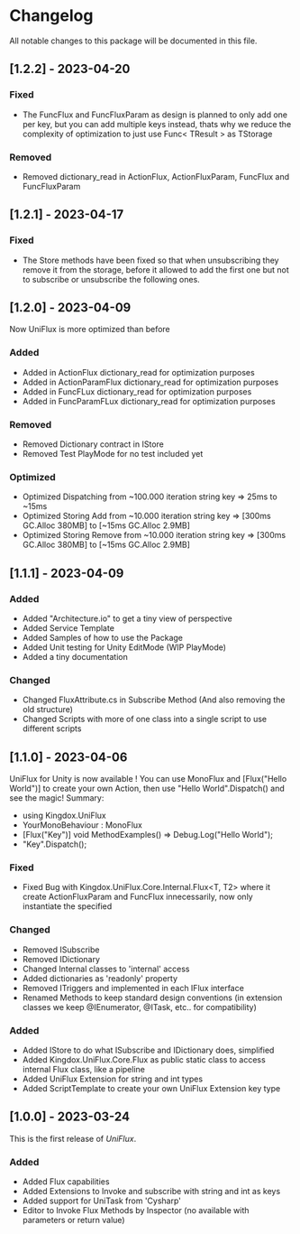 # Changelog
All notable changes to this package will be documented in this file.

## [1.2.2] - 2023-04-20

### Fixed
- The FuncFlux and FuncFluxParam as design is planned to only add one per key, but you can add multiple keys instead, thats why we reduce the complexity of optimization to just use Func< TResult > as TStorage

### Removed
- Removed dictionary_read in ActionFlux, ActionFluxParam, FuncFlux and FuncFluxParam

## [1.2.1] - 2023-04-17

### Fixed
- The Store methods have been fixed so that when unsubscribing they remove it from the storage, before it allowed to add the first one but not to subscribe or unsubscribe the following ones.

## [1.2.0] - 2023-04-09

Now UniFlux is more optimized than before

### Added
- Added in ActionFlux dictionary_read for optimization purposes
- Added in ActionParamFlux dictionary_read for optimization purposes
- Added in FuncFLux dictionary_read for optimization purposes
- Added in FuncParamFLux dictionary_read for optimization purposes

### Removed
- Removed Dictionary contract in IStore
- Removed Test PlayMode for no test included yet

### Optimized
- Optimized Dispatching from ~100.000 iteration string key => 25ms to ~15ms
- Optimized Storing Add from ~10.000 iteration string key => [300ms GC.Alloc 380MB] to [~15ms GC.Alloc 2.9MB]
- Optimized Storing Remove from ~10.000 iteration string key => [300ms GC.Alloc 380MB] to [~15ms GC.Alloc 2.9MB]

## [1.1.1] - 2023-04-09

### Added
- Added "Architecture.io" to get a tiny view of perspective
- Added Service Template
- Added Samples of how to use the Package
- Added Unit testing for Unity EditMode (WIP PlayMode)
- Added a tiny documentation

### Changed
- Changed FluxAttribute.cs in Subscribe Method (And also removing the old structure)
- Changed Scripts with more of one class into a single script to use different scripts

## [1.1.0] - 2023-04-06

UniFlux for Unity is now available ! You can use MonoFlux and [Flux("Hello World")] to create your own Action, then use "Hello World".Dispatch() and see the magic!
Summary:
- using Kingdox.UniFlux
- YourMonoBehaviour : MonoFlux
- [Flux("Key")] void MethodExamples() => Debug.Log("Hello World");
- "Key".Dispatch();

### Fixed
- Fixed Bug with Kingdox.UniFlux.Core.Internal.Flux<T, T2> where it create ActionFluxParam and FuncFlux innecessarily, now only instantiate the specified

### Changed
- Removed ISubscribe
- Removed IDictionary
- Changed Internal classes to 'internal' access
- Added dictionaries as 'readonly' property
- Removed ITriggers and implemented in each IFlux interface
- Renamed Methods to keep standard design conventions (in extension classes we keep @IEnumerator, @ITask, etc.. for compatibility)

### Added
- Added IStore to do what ISubscribe and IDictionary does, simplified
- Added Kingdox.UniFlux.Core.Flux as public static class to access internal Flux class, like a pipeline
- Added UniFlux Extension for string and int types
- Added ScriptTemplate to create your own UniFlux Extension key type

## [1.0.0] - 2023-03-24
This is the first release of *UniFlux*.

### Added
- Added Flux capabilities
- Added Extensions to Invoke and subscribe with string and int as keys
- Added support for UniTask from 'Cysharp'
- Editor to Invoke Flux Methods by Inspector (no available with parameters or return value)




<!-- 
    Template 
    ## [1.0.0] - 2023-12-31 
    This is the a commit

    ### Added
    ### Removed
    ### Fixed
    ### Changed
    ### Unreleased
    # Changelog
-->
